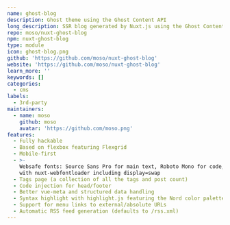 ```yaml
---
name: ghost-blog
description: Ghost theme using the Ghost Content API
long_description: SSR blog generated by Nuxt.js using the Ghost Content API
repo: moso/nuxt-ghost-blog
npm: nuxt-ghost-blog
type: module
icon: ghost-blog.png
github: 'https://github.com/moso/nuxt-ghost-blog'
website: 'https://github.com/moso/nuxt-ghost-blog'
learn_more: ''
keywords: []
categories:
  - cms
labels:
  - 3rd-party
maintainers:
  - name: moso
    github: moso
    avatar: 'https://github.com/moso.png'
features:
  - Fully hackable
  - Based on flexbox featuring Flexgrid
  - Mobile-first
  - >-
    Websafe fonts: Source Sans Pro for main text, Roboto Mono for code, inserted
    with nuxt-webfontloader including display=swap
  - Tags page (a collection of all the tags and post count)
  - Code injection for head/footer
  - Better vue-meta and structured data handling
  - Syntax highlight with highlight.js featuring the Nord color palette
  - Support for menu links to external/absolute URLs
  - Automatic RSS feed generation (defaults to /rss.xml)
---
```

